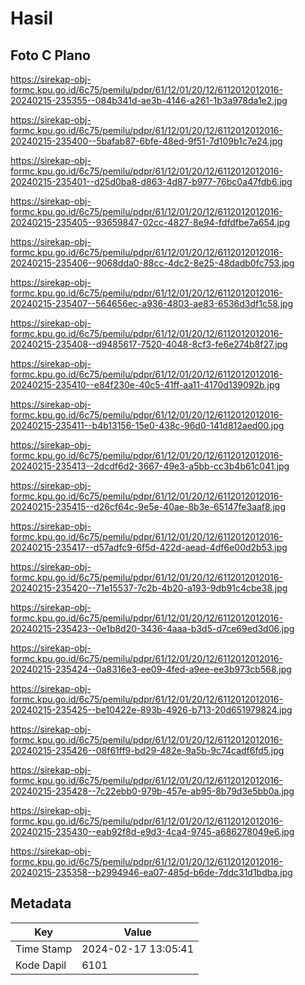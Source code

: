 # Hasil

## Foto C Plano

https://sirekap-obj-formc.kpu.go.id/6c75/pemilu/pdpr/61/12/01/20/12/6112012012016-20240215-235355--084b341d-ae3b-4146-a261-1b3a978da1e2.jpg

https://sirekap-obj-formc.kpu.go.id/6c75/pemilu/pdpr/61/12/01/20/12/6112012012016-20240215-235400--5bafab87-6bfe-48ed-9f51-7d109b1c7e24.jpg

https://sirekap-obj-formc.kpu.go.id/6c75/pemilu/pdpr/61/12/01/20/12/6112012012016-20240215-235401--d25d0ba8-d863-4d87-b977-76bc0a47fdb6.jpg

https://sirekap-obj-formc.kpu.go.id/6c75/pemilu/pdpr/61/12/01/20/12/6112012012016-20240215-235405--93659847-02cc-4827-8e94-fdfdfbe7a654.jpg

https://sirekap-obj-formc.kpu.go.id/6c75/pemilu/pdpr/61/12/01/20/12/6112012012016-20240215-235406--9068dda0-88cc-4dc2-8e25-48dadb0fc753.jpg

https://sirekap-obj-formc.kpu.go.id/6c75/pemilu/pdpr/61/12/01/20/12/6112012012016-20240215-235407--564656ec-a936-4803-ae83-6536d3df1c58.jpg

https://sirekap-obj-formc.kpu.go.id/6c75/pemilu/pdpr/61/12/01/20/12/6112012012016-20240215-235408--d9485617-7520-4048-8cf3-fe6e274b8f27.jpg

https://sirekap-obj-formc.kpu.go.id/6c75/pemilu/pdpr/61/12/01/20/12/6112012012016-20240215-235410--e84f230e-40c5-41ff-aa11-4170d139092b.jpg

https://sirekap-obj-formc.kpu.go.id/6c75/pemilu/pdpr/61/12/01/20/12/6112012012016-20240215-235411--b4b13156-15e0-438c-96d0-141d812aed00.jpg

https://sirekap-obj-formc.kpu.go.id/6c75/pemilu/pdpr/61/12/01/20/12/6112012012016-20240215-235413--2dcdf6d2-3667-49e3-a5bb-cc3b4b61c041.jpg

https://sirekap-obj-formc.kpu.go.id/6c75/pemilu/pdpr/61/12/01/20/12/6112012012016-20240215-235415--d26cf64c-9e5e-40ae-8b3e-65147fe3aaf8.jpg

https://sirekap-obj-formc.kpu.go.id/6c75/pemilu/pdpr/61/12/01/20/12/6112012012016-20240215-235417--d57adfc9-6f5d-422d-aead-4df6e00d2b53.jpg

https://sirekap-obj-formc.kpu.go.id/6c75/pemilu/pdpr/61/12/01/20/12/6112012012016-20240215-235420--71e15537-7c2b-4b20-a193-9db91c4cbe38.jpg

https://sirekap-obj-formc.kpu.go.id/6c75/pemilu/pdpr/61/12/01/20/12/6112012012016-20240215-235423--0e1b8d20-3436-4aaa-b3d5-d7ce69ed3d06.jpg

https://sirekap-obj-formc.kpu.go.id/6c75/pemilu/pdpr/61/12/01/20/12/6112012012016-20240215-235424--0a8316e3-ee09-4fed-a9ee-ee3b973cb568.jpg

https://sirekap-obj-formc.kpu.go.id/6c75/pemilu/pdpr/61/12/01/20/12/6112012012016-20240215-235425--be10422e-893b-4926-b713-20d651979824.jpg

https://sirekap-obj-formc.kpu.go.id/6c75/pemilu/pdpr/61/12/01/20/12/6112012012016-20240215-235426--08f61ff9-bd29-482e-9a5b-9c74cadf6fd5.jpg

https://sirekap-obj-formc.kpu.go.id/6c75/pemilu/pdpr/61/12/01/20/12/6112012012016-20240215-235428--7c22ebb0-979b-457e-ab95-8b79d3e5bb0a.jpg

https://sirekap-obj-formc.kpu.go.id/6c75/pemilu/pdpr/61/12/01/20/12/6112012012016-20240215-235430--eab92f8d-e9d3-4ca4-9745-a686278049e6.jpg

https://sirekap-obj-formc.kpu.go.id/6c75/pemilu/pdpr/61/12/01/20/12/6112012012016-20240215-235358--b2994946-ea07-485d-b6de-7ddc31d1bdba.jpg


## Metadata

| Key        | Value               |
| ---------- | ------------------- |
| Time Stamp | 2024-02-17 13:05:41 |
| Kode Dapil | 6101                |



